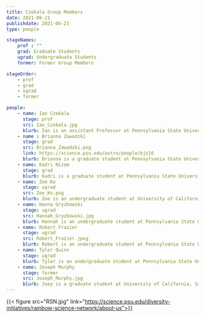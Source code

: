 ```yaml
---
title: Czekala Group Members
date: 2021-06-21
publishdate: 2021-06-21
type: people

stageNames: 
    prof : ""
    grad: Graduate Students
    ugrad: Undergraduate Students
    former: Former Group Members

stageOrder: 
    - prof
    - grad
    - ugrad
    - former

people: 
    - name: Ian Czekala
      stage: prof 
      src: Ian_Czekala.jpg
      blurb: Ian is an assistant Professor at Pennsylvania State University.
    - name : Brianna Zawadzki
      stage: grad 
      src: Brianna_Zawadzki.png
      link: https://science.psu.edu/astro/people/bjz16
      blurb: Brianna is a graduate student at Pennsylvania State University.
    - name: Kadri Nizam
      stage: grad 
      blurb: Kadri is a graduate student at Pennsylvania State University.
    - name: Zoe Ko
      stage: ugrad 
      src: Zoe_Ko.png
      blurb: Zoe is an undergraduate student at University of California, Berkeley.
    - name: Hanna Gryzbowski
      stage: ugrad 
      src: Hannah_Gryzbowski.jpg
      blurb: Hannah is an undergraduate student at Pennsylvania State University.
    - name: Robert Frazier
      stage: ugrad 
      src: Robert_Frazier.jpeg
      blurb: Robert is an undergraduate student at Pennsylvania State University.
    - name: Tyler Quinn
      stage: ugrad 
      blurb: Tyler is an undergraduate student at Pennsylvania State University.
    - name: Joseph Murphy
      stage: former
      src: Joseph_Murphy.jpg
      blurb: Joey is a graduate student at University of California, Santa Cruz.
---
```


{{< figure src="RSN.jpg" link="https://science.psu.edu/diversity-initiatives/rainbow-science-network/about-us">}}